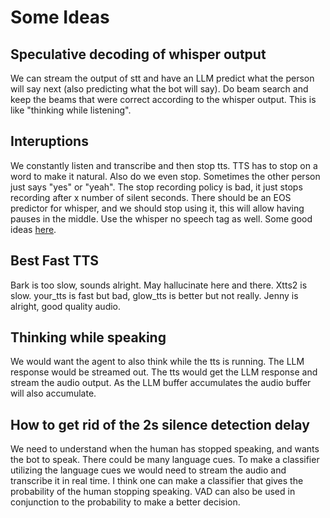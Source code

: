 # Some Ideas


## Speculative decoding of whisper output

We can stream the output of stt and have an LLM predict what the person will say next (also predicting what 
the bot will say). Do beam search and keep the beams that were correct according to the whisper output.
This is like "thinking while listening". 


## Interuptions

We constantly listen and transcribe and then stop tts. 
TTS has to stop on a word to make it natural. 
Also do we even stop. Sometimes the other person just says "yes" or "yeah". 
The stop recording policy is bad, it just stops recording after x number of silent seconds. 
There should be an EOS predictor for whisper, and we should stop using it, 
this will allow having pauses in the middle.
Use the whisper no speech tag as well.
Some good ideas [here](https://alphacephei.com/nsh/2023/09/22/time-brain-ctc-blank.html).

## Best Fast TTS

Bark is too slow, sounds alright. May hallucinate here and there. 
Xtts2 is slow. your_tts is fast but bad, glow_tts is better but not really. 
Jenny is alright, good quality audio.

## Thinking while speaking

We would want the agent to also think while the tts is running. 
The LLM response would be streamed out. The tts would get the LLM response and
stream the audio output. As the LLM buffer accumulates the audio buffer will also accumulate.

## How to get rid of the 2s silence detection delay

We need to understand when the human has stopped speaking, 
and wants the bot to speak. There could be many language cues.
To make a classifier utilizing the language cues we would need to
stream the audio and transcribe it in real time. I think one can make a 
classifier that gives the probability of the human stopping speaking.
VAD can also be used in conjunction to the probability to make a better 
decision. 





